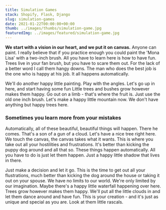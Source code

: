 ```yaml
---
title: Simulation Games
stack: Shopify, Flask, Django
slug: simulation-games
date: 2021-01-22T00:00:00+00:00
thumb: ../images/thumbs/simulation-game.jpg
featuredImg: ../images/featured/simulation-game.jpg
---
```


**We start with a vision in our heart, and we put it on canvas.** Anyone can paint. I really believe that if you practice enough you could paint the 'Mona Lisa' with a two-inch brush. All you have to learn here is how to have fun. Trees live in your fan brush, but you have to scare them out. For the lack of a better word I call them hangy downs. The man who does the best job is the one who is happy at his job. It all happens automatically.

We'll do another happy little painting. Play with the angles. Let's go up in here, and start having some fun Little trees and bushes grow however makes them happy. Go out on a limb - that's where the fruit is. Just use the old one inch brush. Let's make a happy little mountain now. We don't have anything but happy trees here.

### Sometimes you learn more from your mistakes

Automatically, all of these beautiful, beautiful things will happen. There he comes. That's a son of a gun of a cloud. Let's have a nice tree right here. We touch the canvas, the canvas takes what it wants. This is where you take out all your hostilities and frustrations. It's better than kicking the puppy dog around and all that so. These things happen automatically. All you have to do is just let them happen. Just a happy little shadow that lives in there.

Just make a decision and let it go. This is the time to get out all your flustrations, much better than kicking the dog around the house or taking it out on your spouse. We have no limits to our world. We're only limited by our imagination. Maybe there's a happy little waterfall happening over here. Trees grow however makes them happy. We'll put all the little clouds in and let them dance around and have fun. This is your creation - and it's just as unique and special as you are. Look at them little rascals.